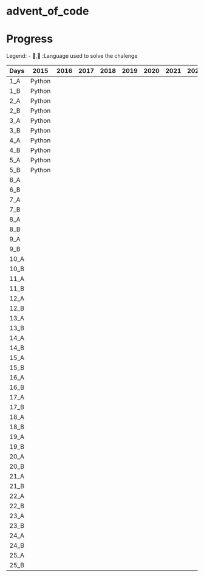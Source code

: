 # advent_of_code

# Progress

Legend: - , :Language used to solve the chalenge

| Days | 2015   | 2016 | 2017 | 2018 | 2019 | 2020 | 2021 | 2022 | 2023 | 2024 | 2025 |
| ---- | ------ | ---- | ---- | ---- | ---- | ---- | ---- | ---- | ---- | ---- | ---- |
| 1_A  | Python |      |      |      |      |      |      |      |      |      |      |
| 1_B  | Python |      |      |      |      |      |      |      |      |      |      |
| 2_A  | Python |      |      |      |      |      |      |      |      |      |      |
| 2_B  | Python |      |      |      |      |      |      |      |      |      |      |
| 3_A  | Python |      |      |      |      |      |      |      |      |      |      |
| 3_B  | Python |      |      |      |      |      |      |      |      |      |      |
| 4_A  | Python |      |      |      |      |      |      |      |      |      |      |
| 4_B  | Python |      |      |      |      |      |      |      |      |      |      |
| 5_A  | Python |      |      |      |      |      |      |      |      |      |      |
| 5_B  | Python |      |      |      |      |      |      |      |      |      |      |
| 6_A  |        |      |      |      |      |      |      |      |      |      |      |
| 6_B  |        |      |      |      |      |      |      |      |      |      |      |
| 7_A  |        |      |      |      |      |      |      |      |      |      |      |
| 7_B  |        |      |      |      |      |      |      |      |      |      |      |
| 8_A  |        |      |      |      |      |      |      |      |      |      |      |
| 8_B  |        |      |      |      |      |      |      |      |      |      |      |
| 9_A  |        |      |      |      |      |      |      |      |      |      |      |
| 9_B  |        |      |      |      |      |      |      |      |      |      |      |
| 10_A |        |      |      |      |      |      |      |      |      |      |      |
| 10_B |        |      |      |      |      |      |      |      |      |      |      |
| 11_A |        |      |      |      |      |      |      |      |      |      |      |
| 11_B |        |      |      |      |      |      |      |      |      |      |      |
| 12_A |        |      |      |      |      |      |      |      |      |      |      |
| 12_B |        |      |      |      |      |      |      |      |      |      |      |
| 13_A |        |      |      |      |      |      |      |      |      |      |      |
| 13_B |        |      |      |      |      |      |      |      |      |      |      |
| 14_A |        |      |      |      |      |      |      |      |      |      |      |
| 14_B |        |      |      |      |      |      |      |      |      |      |      |
| 15_A |        |      |      |      |      |      |      |      |      |      |      |
| 15_B |        |      |      |      |      |      |      |      |      |      |      |
| 16_A |        |      |      |      |      |      |      |      |      |      |      |
| 16_B |        |      |      |      |      |      |      |      |      |      |      |
| 17_A |        |      |      |      |      |      |      |      |      |      |      |
| 17_B |        |      |      |      |      |      |      |      |      |      |      |
| 18_A |        |      |      |      |      |      |      |      |      |      |      |
| 18_B |        |      |      |      |      |      |      |      |      |      |      |
| 19_A |        |      |      |      |      |      |      |      |      |      |      |
| 19_B |        |      |      |      |      |      |      |      |      |      |      |
| 20_A |        |      |      |      |      |      |      |      |      |      |      |
| 20_B |        |      |      |      |      |      |      |      |      |      |      |
| 21_A |        |      |      |      |      |      |      |      |      |      |      |
| 21_B |        |      |      |      |      |      |      |      |      |      |      |
| 22_A |        |      |      |      |      |      |      |      |      |      |      |
| 22_B |        |      |      |      |      |      |      |      |      |      |      |
| 23_A |        |      |      |      |      |      |      |      |      |      |      |
| 23_B |        |      |      |      |      |      |      |      |      |      |      |
| 24_A |        |      |      |      |      |      |      |      |      |      |      |
| 24_B |        |      |      |      |      |      |      |      |      |      |      |
| 25_A |        |      |      |      |      |      |      |      |      |      |      |
| 25_B |        |      |      |      |      |      |      |      |      |      |      |
